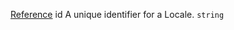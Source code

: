 [Reference](https://www.framer.com/developers/reference)
id
A unique identifier for a Locale.
`string`
